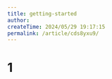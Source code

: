 ```yaml
---
title: getting-started
author:
createTime: 2024/05/29 19:17:15
permalink: /article/cds8yxu9/
---
```

# 1
